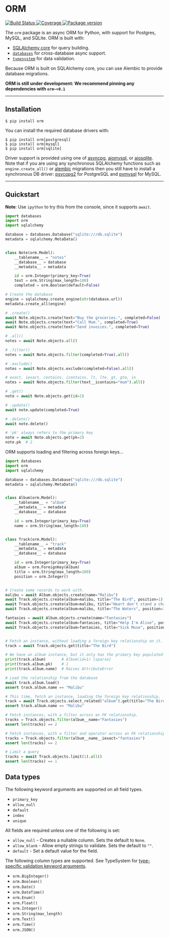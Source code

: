 # ORM

<p>
<a href="https://github.com/encode/orm/actions">
    <img src="https://github.com/encode/orm/workflows/Test%20Suite/badge.svg" alt="Build Status">
</a>
<a href="https://codecov.io/gh/encode/orm">
    <img src="https://codecov.io/gh/encode/orm/branch/master/graph/badge.svg" alt="Coverage">
</a>
<a href="https://pypi.org/project/orm/">
    <img src="https://badge.fury.io/py/orm.svg" alt="Package version">
</a>
</p>

The `orm` package is an async ORM for Python, with support for Postgres,
MySQL, and SQLite. ORM is built with:

* [SQLAlchemy core][sqlalchemy-core] for query building.
* [`databases`][databases] for cross-database async support.
* [`typesystem`][typesystem] for data validation.

Because ORM is built on SQLAlchemy core, you can use Alembic to provide
database migrations.

**ORM is still under development: We recommend pinning any dependencies with `orm~=0.1`**

---

## Installation

```shell
$ pip install orm
```

You can install the required database drivers with:

```shell
$ pip install orm[postgresql]
$ pip install orm[mysql]
$ pip install orm[sqlite]
```

Driver support is provided using one of [asyncpg][asyncpg], [aiomysql][aiomysql], or [aiosqlite][aiosqlite].
Note that if you are using any synchronous SQLAlchemy functions such as `engine.create_all()` or [alembic][alembic] migrations then you still have to install a synchronous DB driver: [psycopg2][psycopg2] for PostgreSQL and [pymysql][pymysql] for MySQL.

---

## Quickstart

**Note**: Use `ipython` to try this from the console, since it supports `await`.

```python
import databases
import orm
import sqlalchemy

database = databases.Database("sqlite:///db.sqlite")
metadata = sqlalchemy.MetaData()


class Note(orm.Model):
    __tablename__ = "notes"
    __database__ = database
    __metadata__ = metadata

    id = orm.Integer(primary_key=True)
    text = orm.String(max_length=100)
    completed = orm.Boolean(default=False)

# Create the database
engine = sqlalchemy.create_engine(str(database.url))
metadata.create_all(engine)

# .create()
await Note.objects.create(text="Buy the groceries.", completed=False)
await Note.objects.create(text="Call Mum.", completed=True)
await Note.objects.create(text="Send invoices.", completed=True)

# .all()
notes = await Note.objects.all()

# .filter()
notes = await Note.objects.filter(completed=True).all()

# .exclude()
notes = await Note.objects.exclude(completed=False).all()

# exact, iexact, contains, icontains, lt, lte, gt, gte, in
notes = await Note.objects.filter(text__icontains="mum").all()

# .get()
note = await Note.objects.get(id=1)

# .update()
await note.update(completed=True)

# .delete()
await note.delete()

# 'pk' always refers to the primary key
note = await Note.objects.get(pk=2)
note.pk  # 2
```

ORM supports loading and filtering across foreign keys...

```python
import databases
import orm
import sqlalchemy

database = databases.Database("sqlite:///db.sqlite")
metadata = sqlalchemy.MetaData()


class Album(orm.Model):
    __tablename__ = "album"
    __metadata__ = metadata
    __database__ = database

    id = orm.Integer(primary_key=True)
    name = orm.String(max_length=100)


class Track(orm.Model):
    __tablename__ = "track"
    __metadata__ = metadata
    __database__ = database

    id = orm.Integer(primary_key=True)
    album = orm.ForeignKey(Album)
    title = orm.String(max_length=100)
    position = orm.Integer()


# Create some records to work with.
malibu = await Album.objects.create(name="Malibu")
await Track.objects.create(album=malibu, title="The Bird", position=1)
await Track.objects.create(album=malibu, title="Heart don't stand a chance", position=2)
await Track.objects.create(album=malibu, title="The Waters", position=3)

fantasies = await Album.objects.create(name="Fantasies")
await Track.objects.create(album=fantasies, title="Help I'm Alive", position=1)
await Track.objects.create(album=fantasies, title="Sick Muse", position=2)


# Fetch an instance, without loading a foreign key relationship on it.
track = await Track.objects.get(title="The Bird")

# We have an album instance, but it only has the primary key populated
print(track.album)       # Album(id=1) [sparse]
print(track.album.pk)    # 1
print(track.album.name)  # Raises AttributeError

# Load the relationship from the database
await track.album.load()
assert track.album.name == "Malibu"

# This time, fetch an instance, loading the foreign key relationship.
track = await Track.objects.select_related("album").get(title="The Bird")
assert track.album.name == "Malibu"

# Fetch instances, with a filter across an FK relationship.
tracks = Track.objects.filter(album__name="Fantasies")
assert len(tracks) == 2

# Fetch instances, with a filter and operator across an FK relationship.
tracks = Track.objects.filter(album__name__iexact="fantasies")
assert len(tracks) == 2

# Limit a query
tracks = await Track.objects.limit(1).all()
assert len(tracks) == 1
```

## Data types

The following keyword arguments are supported on all field types.

* `primary_key`
* `allow_null`
* `default`
* `index`
* `unique`

All fields are required unless one of the following is set:

* `allow_null` - Creates a nullable column. Sets the default to `None`.
* `allow_blank` - Allow empty strings to validate. Sets the default to `""`.
* `default` - Set a default value for the field.

The following column types are supported.
See TypeSystem for [type-specific validation keyword arguments][typesystem-fields].

* `orm.BigInteger()`
* `orm.Boolean()`
* `orm.Date()`
* `orm.DateTime()`
* `orm.Enum()`
* `orm.Float()`
* `orm.Integer()`
* `orm.String(max_length)`
* `orm.Text()`
* `orm.Time()`
* `orm.JSON()`

[sqlalchemy-core]: https://docs.sqlalchemy.org/en/latest/core/
[alembic]: https://alembic.sqlalchemy.org/en/latest/
[psycopg2]: https://www.psycopg.org/
[pymysql]: https://github.com/PyMySQL/PyMySQL
[asyncpg]: https://github.com/MagicStack/asyncpg
[aiomysql]: https://github.com/aio-libs/aiomysql
[aiosqlite]: https://github.com/jreese/aiosqlite

[databases]: https://github.com/encode/databases
[typesystem]: https://github.com/encode/typesystem
[typesystem-fields]: https://www.encode.io/typesystem/fields/
